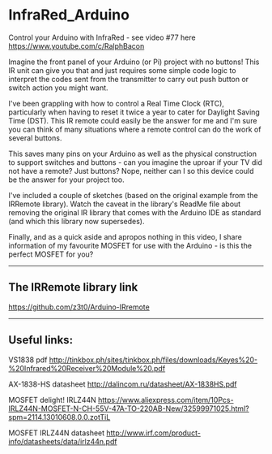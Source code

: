 # InfraRed_Arduino
Control your Arduino with InfraRed - see video #77 here https://www.youtube.com/c/RalphBacon

Imagine the front panel of your Arduino (or Pi) project with no buttons! This IR unit can give you that and just requires some simple code logic to interpret the codes sent from the transmitter to carry out push button or switch action you might want.

I've been grappling with how to control a Real Time Clock (RTC), particularly when having to reset it twice a year to cater for Daylight Saving Time (DST). This IR remote could easily be the answer for me and I'm sure you can think of many situations where a remote control can do the work of several buttons.

This saves many pins on your Arduino as well as the physical construction to support switches and buttons - can you imagine the uproar if your TV did not have a remote? Just buttons? Nope, neither can I so this device could be the answer for your project too.

I've included a couple of sketches (based on the original example from the IRRemote library). Watch the caveat in the library's ReadMe file about removing the original IR library that comes with the Arduino IDE as standard (and which this library now supersedes).

Finally, and as a quick aside and apropos nothing in this video, I share information of my favourite MOSFET for use with the Arduino - is this the perfect MOSFET for you?

---------------------------------------------
The IRRemote library link
---------------------------------------------
https://github.com/z3t0/Arduino-IRremote 


---------------------------------------------
Useful links:
---------------------------------------------
VS1838 pdf
http://tinkbox.ph/sites/tinkbox.ph/files/downloads/Keyes%20-%20Infrared%20Receiver%20Module%20.pdf

AX-1838-HS datasheet
http://dalincom.ru/datasheet/AX-1838HS.pdf

MOSFET delight! IRLZ44N
https://www.aliexpress.com/item/10Pcs-IRLZ44N-MOSFET-N-CH-55V-47A-TO-220AB-New/32599971025.html?spm=2114.13010608.0.0.zotTiL

MOSFET IRLZ44N datasheet
http://www.irf.com/product-info/datasheets/data/irlz44n.pdf
